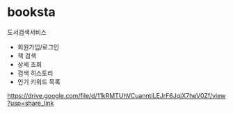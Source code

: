# booksta

도서검색서비스 

- 회원가입/로그인
- 책 검색
- 상세 조회
- 검색 히스토리
- 인기 키워드 목록

https://drive.google.com/file/d/11kRMTUhVCuanntiLEJrF6JqjX7heV0Zf/view?usp=share_link

